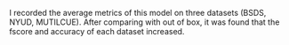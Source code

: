 I recorded the average metrics of this model on three datasets (BSDS, NYUD, MUTILCUE). After comparing with out of box, it was found that the fscore and accuracy of each dataset increased.
